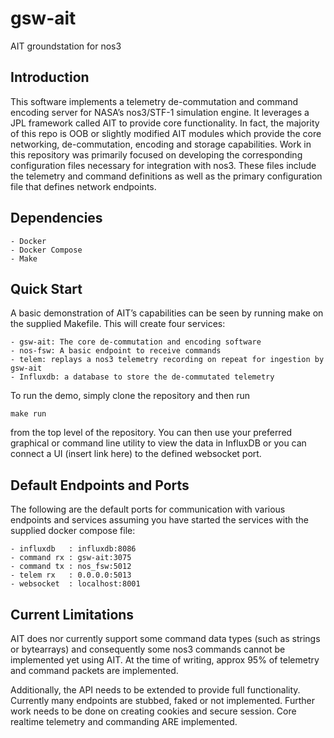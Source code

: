 # gsw-ait
AIT groundstation for nos3

## Introduction

This software implements a telemetry de-commutation and command encoding server for NASA’s nos3/STF-1 simulation engine.  It leverages a JPL framework called AIT to provide core functionality.  In fact, the majority of this repo is OOB or slightly modified AIT modules which provide the core networking, de-commutation, encoding and storage capabilities.  Work in this repository was primarily focused on developing the corresponding configuration files necessary for integration with nos3.  These files include the telemetry and command definitions as well as the primary configuration file that defines network endpoints.

## Dependencies
    - Docker
    - Docker Compose
    - Make

## Quick Start

A basic demonstration of AIT’s capabilities can be seen by running make on the supplied Makefile.  This will create four services:

    - gsw-ait: The core de-commutation and encoding software
    - nos-fsw: A basic endpoint to receive commands
    - telem: replays a nos3 telemetry recording on repeat for ingestion by gsw-ait
    - Influxdb: a database to store the de-commutated telemetry

To run the demo, simply clone the repository and then run

```
make run
```

from the top level of the repository.  You can then use your preferred graphical or command line utility to view the data in InfluxDB or you can connect a UI (insert link here) to the defined websocket port.

## Default Endpoints and Ports

The following are the default ports for communication with various endpoints and services assuming you have started the services with the supplied docker compose file:

    - influxdb   : influxdb:8086
    - command rx : gsw-ait:3075
    - command tx : nos_fsw:5012
    - telem rx   : 0.0.0.0:5013
    - websocket  : localhost:8001

## Current Limitations

AIT does nor currently support some command data types (such as strings or bytearrays) and consequently some nos3 commands cannot be implemented yet using AIT.  At the time of writing, approx 95% of telemetry and command packets are implemented.

Additionally, the API needs to be extended to provide full functionality.  Currently many endpoints are stubbed, faked or not implemented. Further work needs to be done on creating cookies and secure session.  Core realtime telemetry and commanding ARE implemented.
